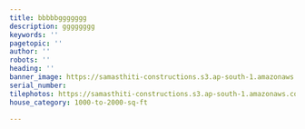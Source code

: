 ```yaml
---
title: bbbbbggggggg
description: gggggggg
keywords: ''
pagetopic: ''
author: ''
robots: ''
heading: ''
banner_image: https://samasthiti-constructions.s3.ap-south-1.amazonaws.com/uploads/R-10-min.jpg
serial_number: 
tilephotos: https://samasthiti-constructions.s3.ap-south-1.amazonaws.com/uploads/F234.jpg
house_category: 1000-to-2000-sq-ft

---
```

